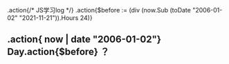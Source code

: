 .action{/* JS学习log */}
.action{$before := (div (now.Sub (toDate "2006-01-02" "2021-11-21")).Hours 24)}

## .action{ now | date "2006-01-02"} Day.action{$before} ？